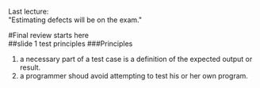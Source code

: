 Last lecture:  
"Estimating defects will be on the exam."  
  
#Final review starts here  
##slide 1 test principles
###Principles
1. a necessary part of a test case is a definition of the expected output or result.  
2. a programmer shoud avoid attempting to test his or her own program.  
